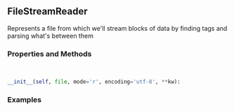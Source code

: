 ## <a id="McUtils.McUtils.Parsers.FileStreamer.FileStreamReader">FileStreamReader</a>
Represents a file from which we'll stream blocks of data by finding tags and parsing what's between them

### Properties and Methods
<a id="McUtils.McUtils.Parsers.FileStreamer.FileStreamReader.__init__" class="docs-object-method">&nbsp;</a>
```python
__init__(self, file, mode='r', encoding='utf-8', **kw): 
```

### Examples
